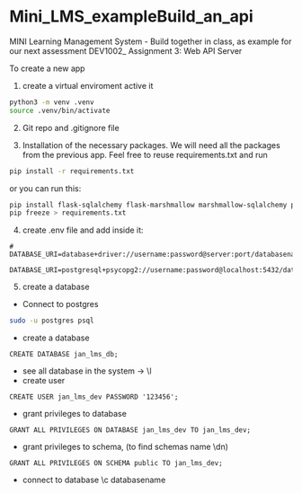 # Mini_LMS_exampleBuild_an_api
MINI Learning Management System - Build together in class, as example for our next assessment DEV1002_ Assignment 3: Web API Server

To create a new app
1. create a virtual enviroment active it
```bash
python3 -m venv .venv
source .venv/bin/activate
```
2. Git repo and .gitignore file

3. Installation of the necessary packages. We will need all the packages from the previous app. Feel free to reuse requirements.txt and run 
```bash 
pip install -r requirements.txt 
```
or you can run this: 
```bash 
pip install flask-sqlalchemy flask-marshmallow marshmallow-sqlalchemy psycopg2-binary
pip freeze > requirements.txt
```
4. create .env file and add inside it:
```
# DATABASE_URI=database+driver://username:password@server:port/databasename

DATABASE_URI=postgresql+psycopg2://username:password@localhost:5432/databasename
```

5. create a database
- Connect to postgres
```bash
sudo -u postgres psql
```
- create a database
```
CREATE DATABASE jan_lms_db;
```
- see all database in the system -> \l
- create user
```
CREATE USER jan_lms_dev PASSWORD '123456';
```
- grant privileges to database
```
GRANT ALL PRIVILEGES ON DATABASE jan_lms_dev TO jan_lms_dev;
```
- grant privileges to schema, (to find schemas name \dn)
```
GRANT ALL PRIVILEGES ON SCHEMA public TO jan_lms_dev;
```
- connect to database \c databasename
